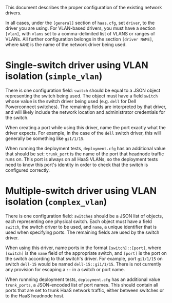 This document describes the proper configuration of the existing network
drivers.

In all cases, under the ``[general]`` section of ``haas.cfg``, set ``driver``,
to the driver you are using.  For VLAN-based drivers, you must have a section
``[vlan]``, with ``vlans`` set to a comma-delimited list of VLANS or ranges of
VLANs.  All further configuration belongs in the section ``[driver NAME]``,
where ``NAME`` is the name of the network driver being used.

# Single-switch driver using VLAN isolation (``simple_vlan``)

There is one configuration field: ``switch`` should be equal to a JSON object
representing the switch being used.  The object must have a field ``switch``
whose value is the switch driver being used (e.g. ``dell`` for Dell
Powerconnect switches).  The remaining fields are interpreted by that driver,
and will likely include the network location and administrator credentials for
the switch.

When creating a port while using this driver, name the port exactly what the
driver expects.  For example, in the case of the ``dell`` switch driver, this
will generally be something like ``gi1/1/15``.

When running the deployment tests, ``deployment.cfg`` has an additional value that
should be set: ``trunk_port`` is the name of the port that headnode traffic
runs on.  This port is always on all HaaS VLANs, so the deployment tests need
to know this port's identity in order to check that the switch is configured
correctly.

# Multiple-switch  driver using VLAN isolation (``complex_vlan``)

There is one configuration field: ``switches`` should be a JSON list of
objects, each representing one physical switch.  Each object must have a field
``switch``, the switch driver to be used, and ``name``, a unique identifier
that is used when specifying ports.  The remaining fields are used by the
switch driver.

When using this driver, name ports in the format ``[switch]::[port]``, where
``[switch]`` is the ``name`` field of the appropriate switch, and ``[port]``
is the port on the switch according to that switch's driver.  For example,
port ``gi1/1/15`` on switch ``dell-15`` would be named ``dell-15::gi1/1/15``.
There is not currently any provision for escaping a ``::`` in a switch or port
name.

When runnning deployment tests, ``deployment.cfg`` has an additional value
``trunk_ports``, a JSON-encoded list of port names.  This should contain all
ports that are set to trunk HaaS network traffic, either between switches or
to the HaaS headnode host.
